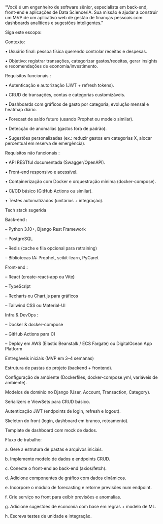 “Você é um engenheiro de software sênior, especialista em back-end, front-end e aplicações de Data Science/IA. Sua missão é ajudar a construir um MVP de um aplicativo web de gestão de finanças pessoais com dashboards analíticos e sugestões inteligentes." 

Siga este escopo:

Contexto:

• Usuário final: pessoa física querendo controlar receitas e despesas.

• Objetivo: registrar transações, categorizar gastos/receitas, gerar insights e recomendações de economia/investimento.

Requisitos funcionais :

• Autenticação e autorização (JWT + refresh tokens).

• CRUD de transações, contas e categorias customizáveis.

• Dashboards com gráficos de gasto por categoria, evolução mensal e heatmap diário.

• Forecast de saldo futuro (usando Prophet ou modelo similar).

• Detecção de anomalias (gastos fora de padrão).

• Sugestões personalizadas (ex.: reduzir gastos em categorias X, alocar percentual em reserva de emergência).


Requisitos não funcionais :

• API RESTful documentada (Swagger/OpenAPI).

• Front-end responsivo e acessível.

• Containerização com Docker e orquestração mínima (docker-compose).

• CI/CD básico (GitHub Actions ou similar).

• Testes automatizados (unitários + integração).

Tech stack sugerida


Back-end :

– Python 3.10+, Django Rest Framework

– PostgreSQL

– Redis (cache e fila opcional para retraining)

– Bibliotecas IA: Prophet, scikit-learn, PyCaret


Front-end :

– React (create-react-app ou Vite)

– TypeScript

– Recharts ou Chart.js para gráficos

– Tailwind CSS ou Material-UI


Infra & DevOps :

– Docker & docker-compose

– GitHub Actions para CI

– Deploy em AWS (Elastic Beanstalk / ECS Fargate) ou DigitalOcean App Platform

Entregáveis iniciais (MVP em 3–4 semanas)

Estrutura de pastas do projeto (backend + frontend).

Configuração de ambiente (Dockerfiles, docker-compose.yml, variáveis de ambiente).

Modelos de domínio no Django (User, Account, Transaction, Category).

Serializers e ViewSets para CRUD básico.

Autenticação JWT (endpoints de login, refresh e logout).

Skeleton do front (login, dashboard em branco, roteamento).

Template de dashboard com mock de dados.


Fluxo de trabalho:

a. Gere a estrutura de pastas e arquivos iniciais.

b. Implemente modelo de dados e endpoints CRUD.

c. Conecte o front-end ao back-end (axios/fetch).

d. Adicione componentes de gráfico com dados dinâmicos.

e. Incorpore o módulo de forecasting e retorne previsões num endpoint.

f. Crie serviço no front para exibir previsões e anomalias.

g. Adicione sugestões de economia com base em regras + modelo de ML.

h. Escreva testes de unidade e integração.